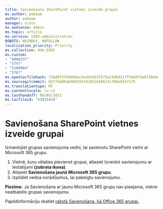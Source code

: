 ```yaml
---
title: Savienošana SharePoint vietnes izveide grupai
ms.author: pebaum
author: pebaum
manager: scotv
ms.audience: Admin
ms.topic: article
ms.service: o365-administration
ROBOTS: NOINDEX, NOFOLLOW
localization_priority: Priority
ms.collection: Adm_O365
ms.custom:
- "9000237"
- "5747"
- "5200004"
- "5767"
ms.openlocfilehash: 738d0f57b9b9dac5ed343037579a23d6d217f58b07da9730eb0bd08bc78c25e6
ms.sourcegitcommit: b5f7da89a650d2915dc652449623c78be6247175
ms.translationtype: MT
ms.contentlocale: lv-LV
ms.lasthandoff: 08/05/2021
ms.locfileid: "53915414"
---
```

# <a name="connect-a-sharepoint-site-to-a-group"></a>Savienošana SharePoint vietnes izveide grupai

Izmantojiet grupas savienojuma vedni, lai savienotu SharePoint vietni ar Microsoft 365 grupu.

1. Vietnē, kuru vēlaties pievienot grupai, atlasiet Izveidot savienojumu ar Iestatījumi **(zobrata ikona)**.
2. Atlasiet **Savienošana jaunā Microsoft 365 grupu**.
3. Izpildiet vedņa norādījumus, lai pabeigtu savienojumu.

**Piezīme.**  Ja Savienošana ar jaunu Microsoft 365 grupu nav pieejama, vietne neatbalstīs grupas savienojumu.

Papildinformāciju skatiet [rakstā Savienošana, kā Office 365 grupai.](https://docs.microsoft.com/sharepoint/dev/transform/modernize-connect-to-office365-group)